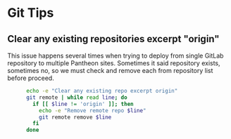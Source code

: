 # Git Tips

## Clear any existing repositories excerpt "origin"

This issue happens several times when trying to deploy from single GitLab repository to multiple Pantheon sites. Sometimes it said repository exists, sometimes no, so we must check and remove each from repository list before proceed.

```bash
      echo -e "Clear any existing repo excerpt origin"
      git remote | while read line; do
        if [[ $line != 'origin' ]]; then
          echo -e "Remove remote repo $line"
          git remote remove $line
        fi
      done
```
